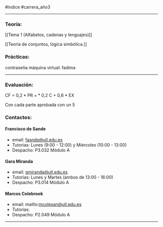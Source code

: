 #índice #carrera_año3  
___
### Teoría:
[[Tema 1 (Alfabetos, cadenas y lenguajes)]]

[[Teoría de conjuntos, lógica simbólica.]]
### Prácticas:
contraseña máquina virtual: fadima
___
### Evaluación:
CF = 0,2 \* PR + \* 0,2 C + 0,6 \* EX

Con cada parte aprobada con un 5
### Contactos:
#### Francisco de Sande
+ email: fasnde@ull.edu.es
+ Tutorias: Lunes (9:00 - 12:00) y Miércoles (10:00 - 13:00)
+ Despacho: P3.032 Módulo A
#### Gara Miranda
+ email: gmiranda@ull.edu.es
+ Tutorías: Lunes y Martes (ambos de 13:00 - 16:00)
+ Despacho: P3.014 Módulo A
#### Marcos Colebrook
+ email: mailto:mcolesan@ull.edu.es
+ Tutorías: 
+ Despacho: P2.049 Módulo A
___
